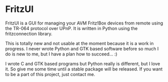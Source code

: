 # FritzUI

FritzUI is a GUI for managing your AVM Fritz!Box devices from remote using
the TR-064 protocol over UPnP. It is written in Python using the 
fritzconnection library.

This is totally new and not usable at the moment because it is a work in 
progress. I never wrote Python and GTK based software before so much I do
is new to me, but I have a plan how to succeed... :)

I wrote C and GTK based programs but Python really is different, but I love
it. So give me some time until a stable package will be released. If you 
want to be a part of this project, just contact me.